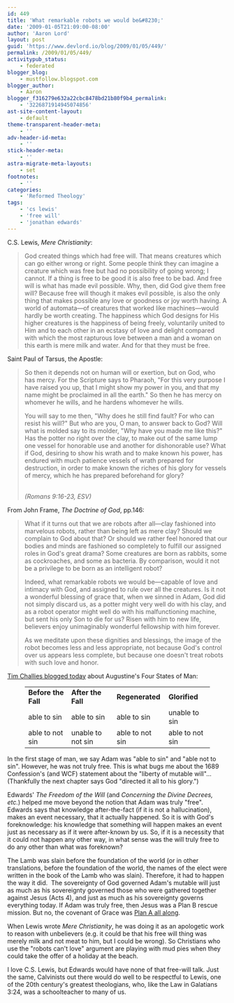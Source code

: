 ```yaml
---
id: 449
title: 'What remarkable robots we would be&#8230;'
date: '2009-01-05T21:09:00-08:00'
author: 'Aaron Lord'
layout: post
guid: 'https://www.devlord.io/blog/2009/01/05/449/'
permalink: /2009/01/05/449/
activitypub_status:
    - federated
blogger_blog:
    - mustfollow.blogspot.com
blogger_author:
    - Aaron
blogger_f316279e632a22cbc8478bd21b80f9b4_permalink:
    - '3226871914945074856'
ast-site-content-layout:
    - default
theme-transparent-header-meta:
    - ''
adv-header-id-meta:
    - ''
stick-header-meta:
    - ''
astra-migrate-meta-layouts:
    - set
footnotes:
    - ''
categories:
    - 'Reformed Theology'
tags:
    - 'cs lewis'
    - 'free will'
    - 'jonathan edwards'
---
```


<!-- wp:paragraph -->
<p>C.S. Lewis, <a><em>Mere Christianity</em></a>:</p>
<!-- /wp:paragraph -->

<!-- wp:quote -->
<blockquote class="wp-block-quote"><!-- wp:paragraph -->
<p>God created things which had free will. That means creatures which can go either wrong or right. Some people think they can imagine a creature which was free but had no possibility of going wrong; I cannot. If a thing is free to be good it is also free to be bad. And free will is what has made evil possible. Why, then, did God give them free will? Because free will though it makes evil possible, is also the only thing that makes possible any love or goodness or joy worth having. A world of automata—of creatures that worked like machines—would hardly be worth creating. The happiness which God designs for His higher creatures is the happiness of being freely, voluntarily united to Him and to each other in an ecstasy of love and delight compared with which the most rapturous love between a man and a woman on this earth is mere milk and water. And for that they must be free.</p>
<!-- /wp:paragraph --></blockquote>
<!-- /wp:quote -->

<!-- wp:paragraph -->
<p>Saint Paul of Tarsus, the Apostle:</p>
<!-- /wp:paragraph -->

<!-- wp:quote -->
<blockquote class="wp-block-quote"><!-- wp:paragraph -->
<p>So then it depends not on human will or exertion, but on God, who has mercy. For the Scripture says to Pharaoh, "For this very purpose I have raised you up, that I might show my power in you, and that my name might be proclaimed in all the earth." So then he has mercy on whomever he wills, and he hardens whomever he wills.</p>
<!-- /wp:paragraph -->

<!-- wp:paragraph -->
<p>You will say to me then, "Why does he still find fault? For who can resist his will?" But who are you, O man, to answer back to God? Will what is molded say to its molder, "Why have you made me like this?" Has the potter no right over the clay, to make out of the same lump one vessel for honorable use and another for dishonorable use? What if God, desiring to show his wrath and to make known his power, has endured with much patience vessels of wrath prepared for destruction, in order to make known the riches of his glory for vessels of mercy, which he has prepared beforehand for glory?</p>
<!-- /wp:paragraph --><cite><br>(Romans 9:16-23, ESV)</cite></blockquote>
<!-- /wp:quote -->

<!-- wp:paragraph -->
<p>From John Frame, <a><em>The Doctrine of God</em></a>, pp.146:</p>
<!-- /wp:paragraph -->

<!-- wp:quote -->
<blockquote class="wp-block-quote"><!-- wp:paragraph -->
<p>What if it turns out that we are robots after all—clay fashioned into marvelous robots, rather than being left as mere clay? Should we complain to God about that? Or should we rather feel honored that our bodies and minds are fashioned so completely to fulfill our assigned roles in God's great drama? Some creatures are born as rabbits, some as cockroaches, and some as bacteria. By comparison, would it not be a privilege to be born as an intelligent robot?</p>
<!-- /wp:paragraph -->

<!-- wp:paragraph -->
<p>Indeed, what remarkable robots we would be—capable of love and intimacy with God, and assigned to rule over all the creatures. Is it not a wonderful blessing of grace that, when we sinned in Adam, God did not simply discard us, as a potter might very well do with his clay, and as a robot operator might well do with his malfunctioning machine, but sent his only Son to die for us? Risen with him to new life, believers enjoy unimaginably wonderful fellowship with him forever.</p>
<!-- /wp:paragraph -->

<!-- wp:paragraph -->
<p>As we meditate upon these dignities and blessings, the image of the robot becomes less and less appropriate, not because God's control over us appears less complete, but because one doesn't treat robots with such love and honor.</p>
<!-- /wp:paragraph --></blockquote>
<!-- /wp:quote -->

<!-- wp:paragraph -->
<p><a href="http://www.challies.com/archives/articles/a-word-about-free-will.php">Tim Challies blogged today</a> about Augustine's Four States of Man:</p>
<!-- /wp:paragraph -->

<!-- wp:table -->
<figure class="wp-block-table"><table><tbody><tr><td><strong>Before the Fall</strong></td><td><strong>After the Fall</strong></td><td><strong>Regenerated</strong></td><td><strong>Glorified</strong></td></tr><tr><td>able to sin</td><td>able to sin</td><td>able to sin</td><td>unable to sin</td></tr><tr><td>able to not sin</td><td>unable to not sin</td><td>able to not sin</td><td>able to not sin</td></tr></tbody></table></figure>
<!-- /wp:table -->

<!-- wp:paragraph -->
<p>In the first stage of man, we say Adam was "able to sin" and "able not to sin". However, he was not truly free. This is what bugs me about the 1689 Confession's (and WCF) statement about the "liberty of mutable will"... (Thankfully the next chapter says God "directed it all to his glory.")</p>
<!-- /wp:paragraph -->

<!-- wp:paragraph -->
<p>Edwards' <em>The Freedom of the Will</em> (and <em>Concerning the Divine Decrees, etc.</em>) helped me move beyond the notion that Adam was truly "free". Edwards says that knowledge after-the-fact (if it is not a hallucination), makes an event necessary, that it actually happened. So it is with God's foreknowledge: his knowledge that something will happen makes an event just as necessary as if it were after-known by us. So, if it is a necessity that it could not happen any other way, in what sense was the will truly free to do any other than what was foreknown?</p>
<!-- /wp:paragraph -->

<!-- wp:paragraph -->
<p>The Lamb was slain before the foundation of the world (or in other translations, before the foundation of the world, the names of the elect were written in the book of the Lamb who was slain). Therefore, it had to happen the way it did. &nbsp;The sovereignty of God governed Adam's mutable will just as much as his sovereignty governed those who were gathered together against Jesus (Acts 4), and just as much as his sovereignty governs everything today. If Adam was truly free, then Jesus was a Plan B rescue mission. But no, the covenant of Grace was <a href="https://www.devlord.io/blog/2008/12/08/plan-a-glory-and-grace/">Plan A all along</a>.</p>
<!-- /wp:paragraph -->

<!-- wp:paragraph -->
<p>When Lewis wrote <em>Mere Christianity</em>, he was doing it as an apologetic work to reason with unbelievers (e.g. it could be that his free will thing was merely milk and not meat to him, but I could be wrong). So Christians who use the "robots can't love" argument are playing with mud pies when they could take the offer of a holiday at the beach.</p>
<!-- /wp:paragraph -->

<!-- wp:paragraph -->
<p>I love C.S. Lewis, but Edwards would have none of that free-will talk. Just the same, Calvinists out there would do well to be respectful to Lewis, one of the 20th century's greatest theologians, who, like the Law in Galatians 3:24, was a schoolteacher to many of us.</p>
<!-- /wp:paragraph -->